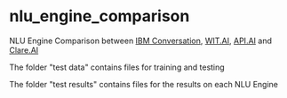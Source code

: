 # nlu_engine_comparison
NLU Engine Comparison between [IBM Conversation](https://www.ibm.com/watson/developercloud/conversation/api/), [WIT.AI](https://wit.ai), [API.AI](https://api.ai) and [Clare.AI](https://www.clare.ai)

The folder "test data" contains files for training and testing

The folder "test results" contains files for the results on each NLU Engine
